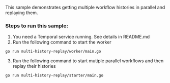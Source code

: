 This sample demonstrates getting multiple workflow histories in parallel and replaying them.

### Steps to run this sample:
1) You need a Temporal service running. See details in README.md
2) Run the following command to start the worker
```shell script
go run multi-history-replay/worker/main.go
```
3) Run the following command to start mutiple parallel workflows and then replay their histories
```shell script
go run multi-history-replay/starter/main.go
```

